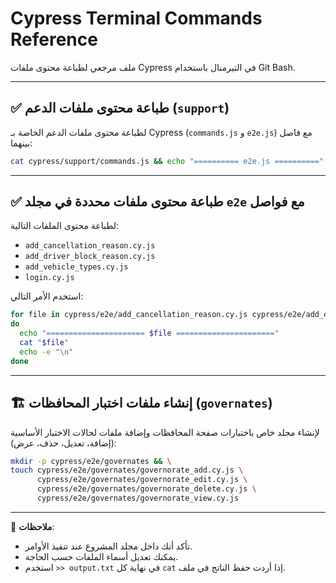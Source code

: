 # Cypress Terminal Commands Reference

ملف مرجعي لطباعة محتوى ملفات Cypress في التيرمنال باستخدام Git Bash.

---

## ✅ طباعة محتوى ملفات الدعم (`support`)

لطباعة محتوى ملفات الدعم الخاصة بـ Cypress (`commands.js` و `e2e.js`) مع فاصل بينهما:

```bash
cat cypress/support/commands.js && echo "========== e2e.js ==========" && cat cypress/support/e2e.js
```

---

## ✅ طباعة محتوى ملفات محددة في مجلد `e2e` مع فواصل

لطباعة محتوى الملفات التالية:

- `add_cancellation_reason.cy.js`
- `add_driver_block_reason.cy.js`
- `add_vehicle_types.cy.js`
- `login.cy.js`

استخدم الأمر التالي:

```bash
for file in cypress/e2e/add_cancellation_reason.cy.js cypress/e2e/add_driver_block_reason.cy.js cypress/e2e/add_vehicle_types.cy.js cypress/e2e/login.cy.js
do
  echo "====================== $file ======================"
  cat "$file"
  echo -e "\n"
done
```

---

## 🏗 إنشاء ملفات اختبار المحافظات (`governates`)

لإنشاء مجلد خاص باختبارات صفحة المحافظات وإضافة ملفات لحالات الاختبار الأساسية (إضافة، تعديل، حذف، عرض):

```bash
mkdir -p cypress/e2e/governates && \
touch cypress/e2e/governates/governorate_add.cy.js \
      cypress/e2e/governates/governorate_edit.cy.js \
      cypress/e2e/governates/governorate_delete.cy.js \
      cypress/e2e/governates/governorate_view.cy.js
```

---

📌 **ملاحظات**:

- تأكد أنك داخل مجلد المشروع عند تنفيذ الأوامر.
- يمكنك تعديل أسماء الملفات حسب الحاجة.
- استخدم `>> output.txt` في نهاية كل `cat` إذا أردت حفظ الناتج في ملف.